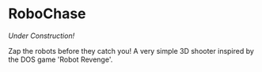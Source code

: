# RoboChase

*Under Construction!*

Zap the robots before they catch you! A very simple 3D shooter inspired by the DOS game 'Robot Revenge'.

